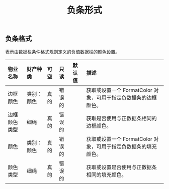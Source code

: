 ﻿---
title: 负条形式
second_title: Aspose.Cells Cloud Documen
type: docs
url: /zh/specification/model/negativebarformat/
description: Aspose.Cells 云模型规范：NegativeBarFormat。轻松处理 Excel 和其他电子表格文档，具有打开、生成、编辑、拆分、合并、比较和转换等功能
weight: 50
---
## **负条格式**

表示由数据栏条件格式规则定义的负值数据栏的颜色设置。

|物业名称|财产种类|可空|只读|默认值|描述|
|:- |:- |:- |:- |:- |:- |
|边框颜色|类别：颜色|真的|错误的||获取或设置一个 FormatColor 对象，可用于指定负数据条的边框颜色。|
|边框颜色类型|细绳|真的|错误的||获取是否使用与正数据条相同的边框颜色。|
|颜色|类别：颜色|真的|错误的||获取或设置一个 FormatColor 对象，可用于指定负数据条的填充颜色。|
|颜色类型|细绳|真的|错误的||获取或设置是否使用与正数据条相同的填充颜色。|

